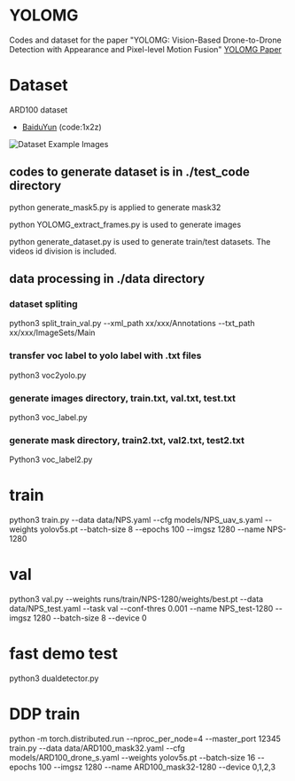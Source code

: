 # YOLOMG
Codes and dataset for the paper "YOLOMG: Vision-Based Drone-to-Drone Detection with Appearance and Pixel-level Motion Fusion"
[YOLOMG Paper](https://arxiv.org/abs/2503.07115 "Example Paper")

# Dataset
ARD100 dataset
- [BaiduYun](https://pan.baidu.com/s/1ycAoKbzQ1rlzvKr8VRakgw?pwd=1x2z ) (code:1x2z)

![Dataset Example Images](data/ARD100_samples_show.png "Example Images ")

## codes to generate dataset is in ./test_code directory
python generate_mask5.py is applied to generate mask32

python YOLOMG_extract_frames.py is used to generate images

python generate_dataset.py is used to generate train/test datasets. The videos id division is included.

## data processing in ./data directory
### dataset spliting
python3 split_train_val.py --xml_path xx/xxx/Annotations --txt_path xx/xxx/ImageSets/Main
### transfer voc label to yolo label with .txt files
python3 voc2yolo.py
### generate images directory, train.txt, val.txt, test.txt
python3 voc_label.py
### generate mask directory, train2.txt, val2.txt, test2.txt
Python3 voc_label2.py

# train
python3 train.py --data data/NPS.yaml --cfg models/NPS_uav_s.yaml --weights yolov5s.pt --batch-size 8 --epochs 100 --imgsz 1280 --name NPS-1280

# val
python3 val.py --weights runs/train/NPS-1280/weights/best.pt --data data/NPS_test.yaml --task val --conf-thres 0.001 --name NPS_test-1280 --imgsz 1280 --batch-size 8 --device 0

# fast demo test
python3 dualdetector.py

# DDP train
python -m torch.distributed.run --nproc_per_node=4 --master_port 12345 train.py --data data/ARD100_mask32.yaml --cfg models/ARD100_drone_s.yaml --weights yolov5s.pt --batch-size 16 --epochs 100 --imgsz 1280 --name ARD100_mask32-1280 --device 0,1,2,3
